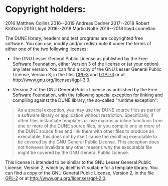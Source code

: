 Copyright holders:
==================

2016          Matthew Collins
2016--2019    Andreas Dedner
2017--2019    Robert Klöfkorn
2016          Lloyd
2016--2018    Martin Nolte
2016--2018    lloyd.connellan


The DUNE library, headers and test programs are copyrighted free software. You
can use, modify and/or redistribute it under the terms of either one of the two
following licenses:

* The GNU Lesser General Public License as published by the Free Software
  Foundation, either Version 3 of the license or (at your option) any later
  version. You can find a copy of the GNU Lesser General Public License, Version
  3, in the files [GPL-3][1] and [LGPL-3][2] or at http://www.gnu.org/licenses/lgpl-3.0.

* Version 2 of the GNU General Public License as published by the Free Software
  Foundation, with the following special exception for linking and compiling
  against the DUNE library, the so-called "runtime exception":

>   As a special exception, you may use the DUNE source files as part of a
>   software library or application without restriction.  Specifically, if other
>   files instantiate templates or use macros or inline functions from one or
>   more of the DUNE source files, or you compile one or more of the DUNE
>   source files and link them with other files to produce an executable, this
>   does not by itself cause the resulting executable to be covered by the GNU
>   General Public License.  This exception does not however invalidate any
>   other reasons why the executable file might be covered by the GNU General
>   Public License.

  This license is intended to be similar to the GNU Lesser General Public
  License, Version 2, which by itself isn't suitable for a template library. You
  can find a copy of the GNU General Public License, Version 2, in the file
  [GPL-2][3] or at http://www.gnu.org/licenses/gpl-2.0.


[1]: GPL-3
[2]: LGPL-3
[3]: GPL-2
